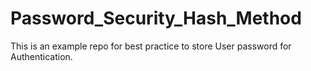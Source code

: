 # Password_Security_Hash_Method
This is an example repo for best practice to store User password for Authentication.
